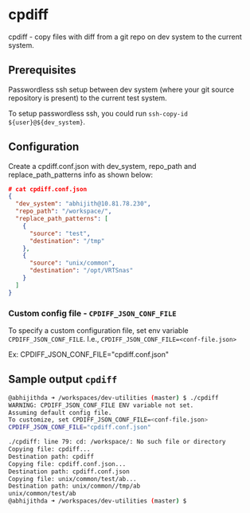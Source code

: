 # cpdiff

cpdiff - copy files with diff from a git repo on dev system to the current system.

## Prerequisites

Passwordless ssh setup between dev system (where your git source repository is present) to the current test system.

To setup passwordless ssh, you could run `ssh-copy-id ${user}@${dev_system}`.

## Configuration

Create a cpdiff.conf.json with dev_system, repo_path and replace_path_patterns info as shown below:

```json
# cat cpdiff.conf.json
{
  "dev_system": "abhijith@10.81.78.230",
  "repo_path": "/workspace/",
  "replace_path_patterns": [
    {
      "source": "test",
      "destination": "/tmp"
    },
    {
      "source": "unix/common",
      "destination": "/opt/VRTSnas"
    }
  ]
}
```

### Custom config file - `CPDIFF_JSON_CONF_FILE`

To specify a custom configuration file, set env variable `CPDIFF_JSON_CONF_FILE`.
I.e., `CPDIFF_JSON_CONF_FILE=<conf-file.json>`

Ex: CPDIFF_JSON_CONF_FILE="cpdiff.conf.json"

## Sample output `cpdiff`

```bash
@abhijithda ➜ /workspaces/dev-utilities (master) $ ./cpdiff 
WARNING: CPDIFF_JSON_CONF_FILE ENV variable not set.
Assuming default config file.
To customize, set CPDIFF_JSON_CONF_FILE=<conf-file.json>
CPDIFF_JSON_CONF_FILE="cpdiff.conf.json"

./cpdiff: line 79: cd: /workspace/: No such file or directory
Copying file: cpdiff...
Destination path: cpdiff
Copying file: cpdiff.conf.json...
Destination path: cpdiff.conf.json
Copying file: unix/common/test/ab...
Destination path: unix/common//tmp/ab
unix/common/test/ab
@abhijithda ➜ /workspaces/dev-utilities (master) $ 
```
